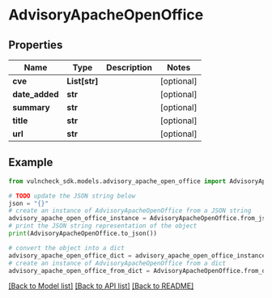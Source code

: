 # AdvisoryApacheOpenOffice


## Properties

Name | Type | Description | Notes
------------ | ------------- | ------------- | -------------
**cve** | **List[str]** |  | [optional] 
**date_added** | **str** |  | [optional] 
**summary** | **str** |  | [optional] 
**title** | **str** |  | [optional] 
**url** | **str** |  | [optional] 

## Example

```python
from vulncheck_sdk.models.advisory_apache_open_office import AdvisoryApacheOpenOffice

# TODO update the JSON string below
json = "{}"
# create an instance of AdvisoryApacheOpenOffice from a JSON string
advisory_apache_open_office_instance = AdvisoryApacheOpenOffice.from_json(json)
# print the JSON string representation of the object
print(AdvisoryApacheOpenOffice.to_json())

# convert the object into a dict
advisory_apache_open_office_dict = advisory_apache_open_office_instance.to_dict()
# create an instance of AdvisoryApacheOpenOffice from a dict
advisory_apache_open_office_from_dict = AdvisoryApacheOpenOffice.from_dict(advisory_apache_open_office_dict)
```
[[Back to Model list]](../README.md#documentation-for-models) [[Back to API list]](../README.md#documentation-for-api-endpoints) [[Back to README]](../README.md)


